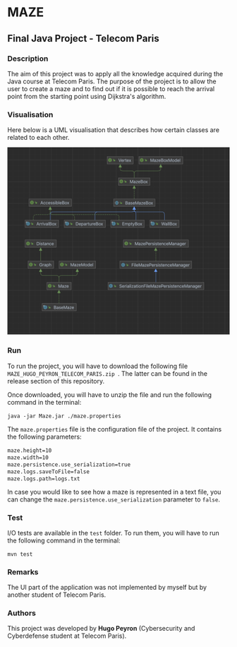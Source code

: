 
# MAZE
## Final Java Project - Telecom Paris

### Description
The aim of this project was to apply all the knowledge acquired 
during the Java course at Telecom Paris. The purpose of the project
is to allow the user to create a maze and to find out if it is possible 
to reach the arrival point from the starting point using Dijkstra's algorithm.

### Visualisation
Here below is a UML visualisation that describes how certain classes are
related to each other.

![UMLImage](./img/uml.png)

### Run
To run the project, you will have to download the following file `MAZE_HUGO_PEYRON_TELECOM_PARIS.zip
`. The latter can be found in the release section of this repository.

Once downloaded, you will have to unzip the file and run the following command in the terminal:
```
java -jar Maze.jar ./maze.properties
```

The `maze.properties` file is the configuration file of the project. It contains the following parameters:
```
maze.height=10
maze.width=10
maze.persistence.use_serialization=true
maze.logs.saveToFile=false
maze.logs.path=logs.txt
```

In case you would like to see how a maze is represented in a text file, 
you can change the `maze.persistence.use_serialization` parameter to `false`.


### Test
I/O tests are available in the `test` folder. To run them, you will have to run the following command in the terminal:
```
mvn test
```

### Remarks
The UI part of the application was not implemented by myself but by another student of Telecom Paris.

### Authors
This project was developed by **Hugo Peyron** (Cybersecurity and Cyberdefense student at Telecom Paris).
